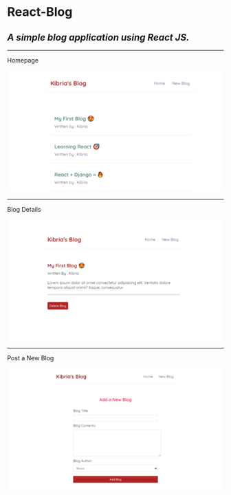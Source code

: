 # React-Blog
<h2><i>A simple blog application using React JS.</i></h2>
<hr>
<p>Homepage</p>

![Screenshot: Homepage](https://github.com/g-k-shuvo/React-Blog/blob/master/screenshots/Homepage.png)

<hr>
<p>Blog Details</p>

![Screenshot: Blog Details](https://github.com/g-k-shuvo/React-Blog/blob/master/screenshots/BlogDetails.png)

<hr>
<p>Post a New Blog</p>

![Screenshot: Post a New Blog](https://github.com/g-k-shuvo/React-Blog/blob/master/screenshots/CreatePost.png)
